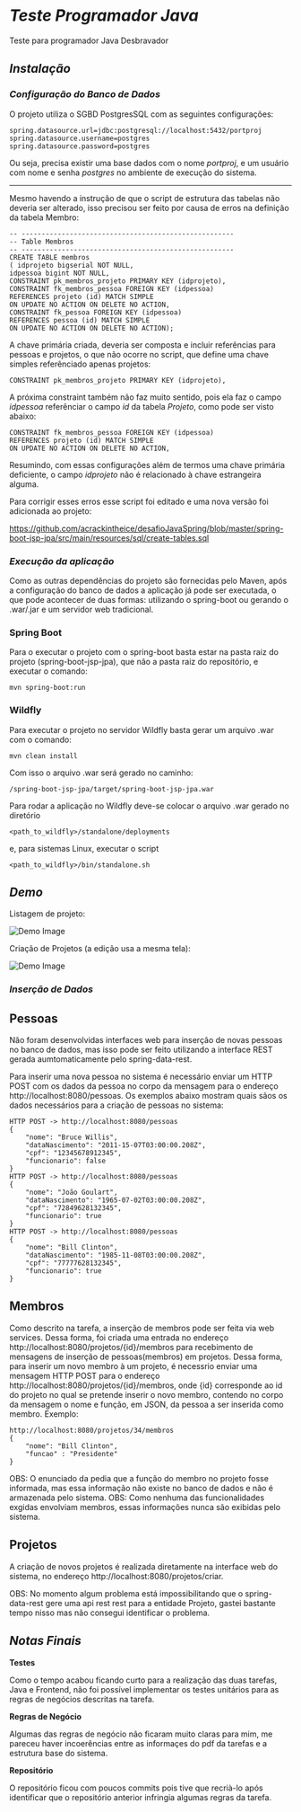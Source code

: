 # *Teste Programador Java* #
Teste para programador Java Desbravador

## *Instalação* ##

### *Configuração do Banco de Dados* ###

O projeto utiliza o SGBD PostgresSQL com as seguintes configurações:
```
spring.datasource.url=jdbc:postgresql://localhost:5432/portproj
spring.datasource.username=postgres
spring.datasource.password=postgres
```

Ou seja, precisa existir uma base dados com o nome *portproj*, e um usuário com nome e senha *postgres* no ambiente de execução do sistema.

** **

Mesmo havendo a instrução de que o script de estrutura das tabelas não deveria ser alterado, isso precisou ser feito por causa de erros na definição da tabela Membro:

`-- -----------------------------------------------------`<br/>
`-- Table Membros`<br/>
`-- -----------------------------------------------------`<br/>
`CREATE TABLE membros`<br/>
`( idprojeto bigserial NOT NULL, `<br/>
`idpessoa bigint NOT NULL,  `<br/>
`CONSTRAINT pk_membros_projeto PRIMARY KEY (idprojeto),`<br/>
`CONSTRAINT fk_membros_pessoa FOREIGN KEY (idpessoa)`<br/>
`REFERENCES projeto (id) MATCH SIMPLE`<br/>
`ON UPDATE NO ACTION ON DELETE NO ACTION,`<br/>
`CONSTRAINT fk_pessoa FOREIGN KEY (idpessoa)`<br/>
`REFERENCES pessoa (id) MATCH SIMPLE`<br/>
`ON UPDATE NO ACTION ON DELETE NO ACTION);`<br/>

A chave primária criada, deveria ser composta e incluir referências para pessoas e projetos, o que não ocorre no script, que define uma chave simples referênciado apenas projetos:

`CONSTRAINT pk_membros_projeto PRIMARY KEY (idprojeto),`

A próxima constraint também não faz muito sentido, pois ela faz o campo *idpessoa* referênciar o campo *id* da tabela *Projeto*, como pode ser visto abaixo:

`CONSTRAINT fk_membros_pessoa FOREIGN KEY (idpessoa)`<br/>
`REFERENCES projeto (id) MATCH SIMPLE`<br/>
`ON UPDATE NO ACTION ON DELETE NO ACTION,`

Resumindo, com essas configurações além de termos uma chave primária deficiente, o campo *idprojeto* não é relacionado à chave estrangeira alguma.

Para corrigir esses erros esse script foi editado e uma nova versão foi adicionada ao projeto:

https://github.com/acrackintheice/desafioJavaSpring/blob/master/spring-boot-jsp-jpa/src/main/resources/sql/create-tables.sql

### *Execução da aplicação* ###

Como as outras dependências do projeto são fornecidas pelo Maven, após a configuração do banco de dados a aplicação já pode ser executada, o que pode acontecer de duas formas: utilizando o spring-boot ou gerando o .war/.jar e um servidor web tradicional.

### Spring Boot ###

Para o executar o projeto com o spring-boot basta estar na pasta raiz do projeto (spring-boot-jsp-jpa), que não  a pasta raiz do repositório, e executar o comando:
```
mvn spring-boot:run
```

### Wildfly ###
Para executar o projeto no servidor Wildfly basta gerar um arquivo .war com o comando:
```
mvn clean install
```
Com isso o arquivo .war será gerado no caminho: 
```
/spring-boot-jsp-jpa/target/spring-boot-jsp-jpa.war
```
Para rodar a aplicação no Wildfly deve-se colocar o arquivo .war gerado no diretório
```
<path_to_wildfly>/standalone/deployments
```
e, para sistemas Linux, executar o script
```
<path_to_wildfly>/bin/standalone.sh
```

## *Demo* ##

Listagem de projeto:

![Demo Image](lista-projetos.png)


Criação de Projetos (a edição usa a mesma tela):

![Demo Image](novo-projeto.png)

### *Inserção de Dados* ###

## Pessoas ##

Não foram desenvolvidas interfaces web para inserção de novas pessoas no banco de dados, mas isso pode ser feito utilizando a interface REST gerada aumtomaticamente pelo spring-data-rest. 

Para inserir uma nova pessoa no sistema é necessário enviar um HTTP POST com os dados da pessoa no corpo da mensagem para o endereço http://localhost:8080/pessoas. Os exemplos abaixo mostram quais sãos os dados necessários para a criação de pessoas no sistema:
```
HTTP POST -> http://localhost:8080/pessoas
{
	"nome": "Bruce Willis",
	"dataNascimento": "2011-15-07T03:00:00.208Z",
	"cpf": "12345678912345",
	"funcionario": false
}
HTTP POST -> http://localhost:8080/pessoas
{
	"nome": "João Goulart",
	"dataNascimento": "1965-07-02T03:00:00.208Z",
	"cpf": "72849628132345",
	"funcionario": true
}
HTTP POST -> http://localhost:8080/pessoas
{
	"nome": "Bill Clinton",
	"dataNascimento": "1985-11-08T03:00:00.208Z",
	"cpf": "77777628132345",
	"funcionario": true
}
```

## Membros ##
Como descrito na tarefa, a inserção de membros pode ser feita via web services. Dessa forma, foi criada uma entrada no endereço http://localhost:8080/projetos/{id}/membros para recebimento de mensagens de inserção de pessoas(membros) em projetos. Dessa forma, para inserir um novo membro à um projeto, é necessrio enviar uma mensagem HTTP POST para o endereço http://localhost:8080/projetos/{id}/membros, onde {id} corresponde ao id do projeto no qual se pretende inserir o novo membro, contendo no corpo da mensagem o nome e função, em JSON, da pessoa a ser inserida como membro. Exemplo:
```
http://localhost:8080/projetos/34/membros
{
	"nome": "Bill Clinton",
	"funcao" : "Presidente"
}
```
OBS: O enunciado da pedia que a função do membro no projeto fosse informada, mas essa informação não existe no banco de dados e não é armazenada pelo sistema.
OBS: Como nenhuma das funcionalidades exgidas envolviam membros, essas informações nunca são exibidas pelo sistema.

## Projetos ##

A criação de novos projetos é realizada diretamente na interface web do sistema, no endereço http://localhost:8080/projetos/criar.

OBS: No momento algum problema está impossibilitando que o spring-data-rest gere uma api rest rest para a entidade Projeto, gastei bastante tempo nisso mas não consegui identificar o problema. 

## *Notas Finais* ##

**Testes**

Como o tempo acabou ficando curto para a realização das duas tarefas, Java e Frontend, não foi possível implementar os testes unitários para as regras de negócios descritas na tarefa.

**Regras de Negócio**

Algumas das regras de negócio não ficaram muito claras para mim, me pareceu haver incoerências entre as informaçes do pdf da tarefas e a estrutura base do sistema.

**Repositório**

O repositório ficou com poucos commits pois tive que recrià-lo após identificar que o repositório anterior infringia algumas regras da tarefa.
